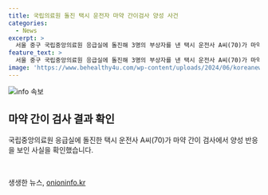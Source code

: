 ```yaml
---
title: 국립의료원 돌진 택시 운전자 마약 간이검사 양성 사건
categories:
  - News
excerpt: >
  서울 중구 국립중앙의료원 응급실에 돌진해 3명의 부상자를 낸 택시 운전사 A씨(70)가 마약 간이 검사에서 양성 반응을 보인 것으로 확인됐습니다. A씨는 응급실에 도착한 후 의사의 처방전을 훔쳐 마약을 구입했다고 주장했으나, 현재 경찰 조사를 받고 있습니다. A씨가 마약 사용 여부에 대한 논란이 일고 있으며, 사건과 관련한 자세한 내용은 아래 링크에서 확인할 수 있습니다. 
feature_text: >
  서울 중구 국립중앙의료원 응급실에 돌진해 3명의 부상자를 낸 택시 운전사 A씨(70)가 마약 간이 검사에서 양성 반응을 보인 것으로 확인됐습니다. A씨는 응급실에 도착한 후 의사의 처방전을 훔쳐 마약을 구입했다고 주장했으나, 현재 경찰 조사를 받고 있습니다. A씨가 마약 사용 여부에 대한 논란이 일고 있으며, 사건과 관련한 자세한 내용은 아래 링크에서 확인할 수 있습니다. 
image: 'https://www.behealthy4u.com/wp-content/uploads/2024/06/koreanews.jpg'
---
```


<p><img src="https://www.behealthy4u.com/wp-content/uploads/2024/06/koreanews.jpg" alt="info 속보" /></p>

<h2 data-ke-size="size26">마약 간이 검사 결과 확인</h2>

<p>국립중앙의료원 응급실에 돌진한 택시 운전사 A씨(70)가 마약 간이 검사에서 양성 반응을 보인 사실을 확인했습니다.</p>

<p data-ke-size="size16">&nbsp;</p>
생생한 뉴스, <a href="https://onioninfo.kr" rel="dofollow">onioninfo.kr</a>



